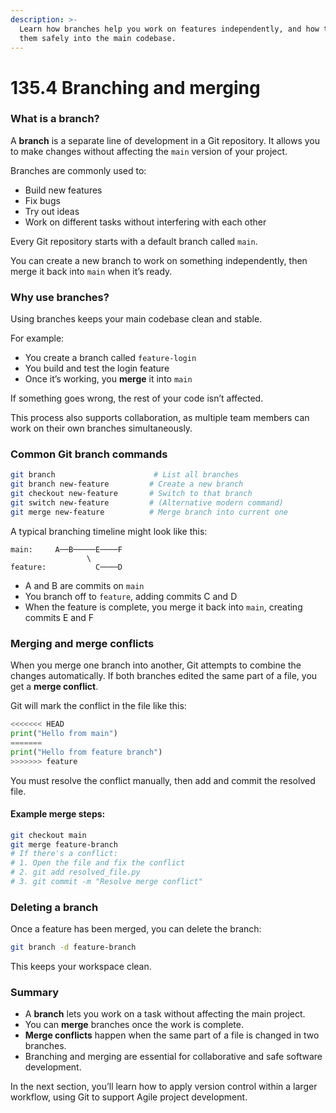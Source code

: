 ```yaml
---
description: >-
  Learn how branches help you work on features independently, and how to merge
  them safely into the main codebase.
---
```


# 135.4 Branching and merging

### What is a branch?

A **branch** is a separate line of development in a Git repository. It allows you to make changes without affecting the `main` version of your project.

Branches are commonly used to:

* Build new features
* Fix bugs
* Try out ideas
* Work on different tasks without interfering with each other

Every Git repository starts with a default branch called `main`.

You can create a new branch to work on something independently, then merge it back into `main` when it’s ready.

### Why use branches?

Using branches keeps your main codebase clean and stable.

For example:

* You create a branch called `feature-login`
* You build and test the login feature
* Once it’s working, you **merge** it into `main`

If something goes wrong, the rest of your code isn’t affected.

This process also supports collaboration, as multiple team members can work on their own branches simultaneously.

### Common Git branch commands

```bash
git branch                      # List all branches
git branch new-feature         # Create a new branch
git checkout new-feature       # Switch to that branch
git switch new-feature         # (Alternative modern command)
git merge new-feature          # Merge branch into current one
```

A typical branching timeline might look like this:

```
main:     A──B─────E────F
                 \     
feature:           C────D
```

* A and B are commits on `main`
* You branch off to `feature`, adding commits C and D
* When the feature is complete, you merge it back into `main`, creating commits E and F

### Merging and merge conflicts

When you merge one branch into another, Git attempts to combine the changes automatically. If both branches edited the same part of a file, you get a **merge conflict**.

Git will mark the conflict in the file like this:

```python
<<<<<<< HEAD
print("Hello from main")
=======
print("Hello from feature branch")
>>>>>>> feature
```

You must resolve the conflict manually, then add and commit the resolved file.

#### Example merge steps:

```bash
git checkout main
git merge feature-branch
# If there's a conflict:
# 1. Open the file and fix the conflict
# 2. git add resolved_file.py
# 3. git commit -m "Resolve merge conflict"
```

### Deleting a branch

Once a feature has been merged, you can delete the branch:

```bash
git branch -d feature-branch
```

This keeps your workspace clean.

### Summary

* A **branch** lets you work on a task without affecting the main project.
* You can **merge** branches once the work is complete.
* **Merge conflicts** happen when the same part of a file is changed in two branches.
* Branching and merging are essential for collaborative and safe software development.

In the next section, you’ll learn how to apply version control within a larger workflow, using Git to support Agile project development.
